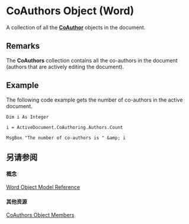 
# CoAuthors Object (Word)

A collection of all the  **[CoAuthor](d1b58eea-4570-ffd3-4c13-a74a998b079e.md)** objects in the document.


## Remarks

The  **CoAuthors** collection contains all the co-authors in the document (authors that are actively editing the document).


## Example

The following code example gets the number of co-authors in the active document.


```
Dim i As Integer 
 
i = ActiveDocument.CoAuthoring.Authors.Count 
 
MsgBox "The number of co-authors is " &amp; i
```


## 另请参阅


#### 概念


[Word Object Model Reference](be452561-b436-bb9b-6f94-3faa9a74a6fd.md)
#### 其他资源


[CoAuthors Object Members](http://msdn.microsoft.com/library/2feafba4-3c6f-2ebd-6a47-1f8ab1a22d6e%28Office.15%29.aspx)